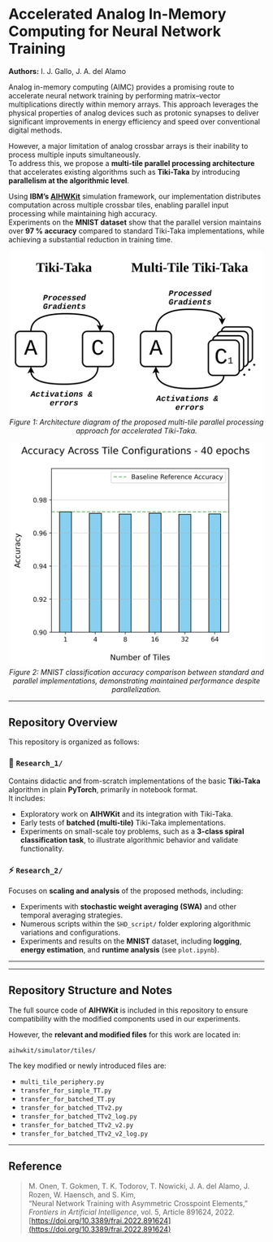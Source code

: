 # Accelerated Analog In-Memory Computing for Neural Network Training

**Authors:** I. J. Gallo, J. A. del Alamo  

Analog in-memory computing (AIMC) provides a promising route to accelerate neural network training by performing matrix–vector multiplications directly within memory arrays. This approach leverages the physical properties of analog devices such as protonic synapses to deliver significant improvements in energy efficiency and speed over conventional digital methods.

However, a major limitation of analog crossbar arrays is their inability to process multiple inputs simultaneously.  
To address this, we propose a **multi-tile parallel processing architecture** that accelerates existing algorithms such as **Tiki-Taka** by introducing **parallelism at the algorithmic level**.

Using **IBM’s [AIHWKit](https://github.com/IBM/aihwkit)** simulation framework, our implementation distributes computation across multiple crossbar tiles, enabling parallel input processing while maintaining high accuracy.  
Experiments on the **MNIST dataset** show that the parallel version maintains over **97 % accuracy** compared to standard Tiki-Taka implementations, while achieving a substantial reduction in training time.

<p align="center">
  <img src="images/jimenez_multitile_01.jpg" width="500"><br>
  <em>Figure 1: Architecture diagram of the proposed multi-tile parallel processing approach for accelerated Tiki-Taka.</em>
</p>

<p align="center">
  <img src="images/jimenez_multitile_02.jpg" width="500"><br>
  <em>Figure 2: MNIST classification accuracy comparison between standard and parallel implementations, demonstrating maintained performance despite parallelization.</em>
</p>

---

## Repository Overview

This repository is organized as follows:

### 🧩 `Research_1/`
Contains didactic and from-scratch implementations of the basic **Tiki-Taka** algorithm in plain **PyTorch**, primarily in notebook format.  
It includes:
- Exploratory work on **AIHWKit** and its integration with Tiki-Taka.  
- Early tests of **batched (multi-tile)** Tiki-Taka implementations.  
- Experiments on small-scale toy problems, such as a **3-class spiral classification task**, to illustrate algorithmic behavior and validate functionality.

### ⚡ `Research_2/`
Focuses on **scaling and analysis** of the proposed methods, including:
- Experiments with **stochastic weight averaging (SWA)** and other temporal averaging strategies.  
- Numerous scripts within the `SHD_script/` folder exploring algorithmic variations and configurations.  
- Experiments and results on the **MNIST** dataset, including **logging**, **energy estimation**, and **runtime analysis** (see `plot.ipynb`).

---


---

## Repository Structure and Notes

The full source code of **AIHWKit** is included in this repository to ensure compatibility with the modified components used in our experiments.  

However, the **relevant and modified files** for this work are located in:  
```
aihwkit/simulator/tiles/
```

The key modified or newly introduced files are:

- `multi_tile_periphery.py`  
- `transfer_for_simple_TT.py`  
- `transfer_for_batched_TT.py`  
- `transfer_for_batched_TTv2.py`  
- `transfer_for_batched_TTv2_log.py`  
- `transfer_for_batched_TTv2_v2.py`  
- `transfer_for_batched_TTv2_v2_log.py`

---

## Reference

> M. Onen, T. Gokmen, T. K. Todorov, T. Nowicki, J. A. del Alamo, J. Rozen, W. Haensch, and S. Kim,  
> “Neural Network Training with Asymmetric Crosspoint Elements,”  
> *Frontiers in Artificial Intelligence*, vol. 5, Article 891624, 2022.  
> [https://doi.org/10.3389/frai.2022.891624](https://doi.org/10.3389/frai.2022.891624)
